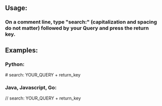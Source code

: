 ## Usage:
### On a comment line, type "search:" (capitalization and spacing do not matter) followed by your Query and press the return key.

## Examples:
### Python:
\# search: YOUR_QUERY + return_key

### Java, Javascript, Go: 
// search: YOUR_QUERY + return_key
